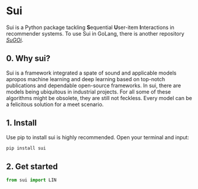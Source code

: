 # Sui
Sui is a Python package tackling **S**equential **U**ser-item **I**nteractions in recommender systems. To use Sui in GoLang, there is another repository *[SuGOi](https://github.com/l-tang/sugoi)*.

## 0. Why sui?
Sui is a framework integrated a spate of sound and applicable models apropos machine learning and deep learning based on top-notch publications and dependable open-source frameworks. In sui, there are models being ubiquitous in industrial projects. For all some of these algorithms might be obsolete, they are still not feckless. Every model can be a felicitous solution for a meet scenario.

## 1. Install
Use pip to install sui is highly recommended. Open your terminal and input:
```bash
pip install sui
```

## 2. Get started
```python
from sui import LIN
```

